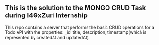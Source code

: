 ## This is the solution to the MONGO CRUD Task during I4GxZuri Internship

This repo contains a server that performs the basic CRUD operations for a Todo API with the properties:
_id, title, description, timestamp(which is represented by createdAt and updatedAt).
